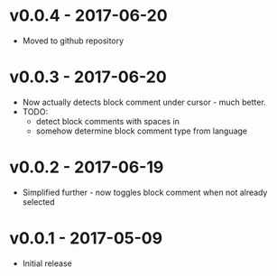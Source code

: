 # v0.0.4 - 2017-06-20
- Moved to github repository

# v0.0.3 - 2017-06-20
- Now actually detects block comment under cursor - much better.
- TODO:
    - detect block comments with spaces in
    - somehow determine block comment type from language

# v0.0.2 - 2017-06-19
- Simplified further - now toggles block comment when not already selected

# v0.0.1 - 2017-05-09
- Initial release
